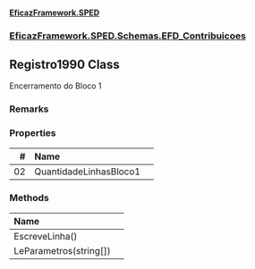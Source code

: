 #### [EficazFramework.SPED](EficazFrameworkSPED.md 'EficazFramework SPED')
### [EficazFramework.SPED.Schemas.EFD_Contribuicoes](EficazFramework.SPED.Schemas.EFD_Contribuicoes.md 'EficazFramework.SPED.Schemas.EFD_Contribuicoes')

## Registro1990 Class

Encerramento do Bloco 1

### Remarks
### Properties

| # | Name | |
| ---: | :--- | :--- |
| 02 | QuantidadeLinhasBloco1 |  |
### Methods

| Name | |
| :--- | :--- |
| EscreveLinha() |  |
| LeParametros(string[]) |  |
